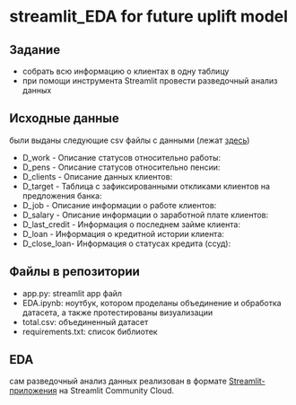 # streamlit_EDA for future uplift model 


## Задание 
- собрать всю информацию о клиентах в одну таблицу
- при помощи инструмента Streamlit провести разведочный анализ данных

## Исходные данные
были выданы следующие csv файлы с данными (лежат [здесь](https://github.com/aiedu-courses/stepik_linear_models/tree/main/datasets))
- D_work - Описание статусов относительно работы:
- D_pens - Описание статусов относительно пенсии:
- D_clients - Описание данных клиентов:
- D_target - Таблица с зафиксированными откликами клиентов на предложения банка:
- D_job - Описание информации о работе клиентов:
- D_salary - Описание информации о заработной плате клиентов:
- D_last_credit - Информация о последнем займе клиента:
- D_loan - Информация о кредитной истории клиента:
- D_close_loan- Информация о статусах кредита (ссуд):

## Файлы в репозитории
- app.py: streamlit app файл
- EDA.ipynb: ноутбук, котором проделаны объединение и обработка датасета, а также протестированы визуализации
- total.csv: объединенный датасет
- requirements.txt: список библиотек

## EDA
сам разведочный анализ данных реализован в формате [Streamlit-приложения](https://edaforuplift.streamlit.app/) на Streamlit Community Cloud.
